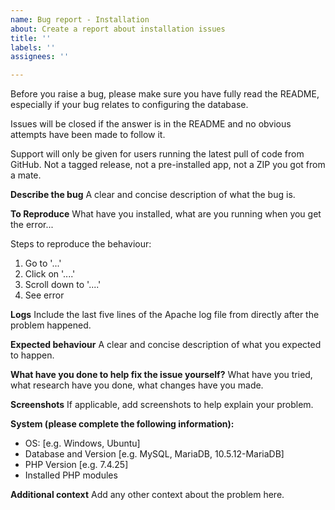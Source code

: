 ```yaml
---
name: Bug report - Installation
about: Create a report about installation issues
title: ''
labels: ''
assignees: ''

---
```


Before you raise a bug, please make sure you have fully read the README, especially if your bug relates to configuring the database.

Issues will be closed if the answer is in the README and no obvious attempts have been made to follow it.

Support will only be given for users running the latest pull of code from GitHub. Not a tagged release, not a pre-installed app, not a ZIP you got from a mate.

**Describe the bug**
A clear and concise description of what the bug is.

**To Reproduce**
What have you installed, what are you running when you get the error...

Steps to reproduce the behaviour:
1. Go to '...'
2. Click on '....'
3. Scroll down to '....'
4. See error

**Logs**
Include the last five lines of the Apache log file from directly after the problem happened.

**Expected behaviour**
A clear and concise description of what you expected to happen.

**What have you done to help fix the issue yourself?**
What have you tried, what research have you done, what changes have you made.

**Screenshots**
If applicable, add screenshots to help explain your problem.

**System (please complete the following information):**
 - OS: [e.g. Windows, Ubuntu]
 - Database and Version [e.g. MySQL, MariaDB, 10.5.12-MariaDB]
 - PHP Version [e.g. 7.4.25]
- Installed PHP modules

**Additional context**
Add any other context about the problem here.
